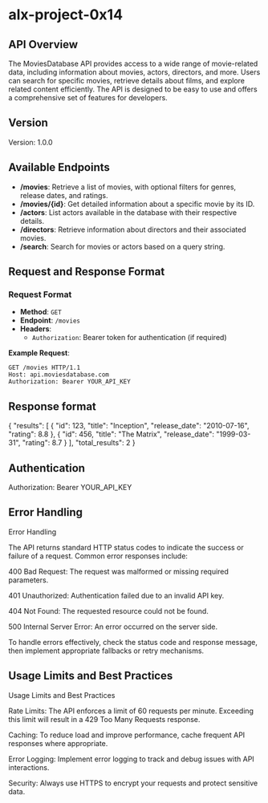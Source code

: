 # alx-project-0x14

## API Overview

The MoviesDatabase API provides access to a wide range of movie-related data, including information about movies, actors, directors, and more. Users can search for specific movies, retrieve details about films, and explore related content efficiently. The API is designed to be easy to use and offers a comprehensive set of features for developers.

## Version

Version: 1.0.0

## Available Endpoints

- **/movies**: Retrieve a list of movies, with optional filters for genres, release dates, and ratings.
- **/movies/{id}**: Get detailed information about a specific movie by its ID.
- **/actors**: List actors available in the database with their respective details.
- **/directors**: Retrieve information about directors and their associated movies.
- **/search**: Search for movies or actors based on a query string.

## Request and Response Format

### Request Format

- **Method**: `GET`
- **Endpoint**: `/movies`
- **Headers**:
  - `Authorization`: Bearer token for authentication (if required)

**Example Request**:

```http
GET /movies HTTP/1.1
Host: api.moviesdatabase.com
Authorization: Bearer YOUR_API_KEY
```

## Response format

{
"results": [
{
"id": 123,
"title": "Inception",
"release_date": "2010-07-16",
"rating": 8.8
},
{
"id": 456,
"title": "The Matrix",
"release_date": "1999-03-31",
"rating": 8.7
}
],
"total_results": 2
}

## Authentication

Authorization: Bearer YOUR_API_KEY

## Error Handling

Error Handling

The API returns standard HTTP status codes to indicate the success or failure of a request. Common error responses include:

400 Bad Request: The request was malformed or missing required parameters.

401 Unauthorized: Authentication failed due to an invalid API key.

404 Not Found: The requested resource could not be found.

500 Internal Server Error: An error occurred on the server side.

To handle errors effectively, check the status code and response message, then implement appropriate fallbacks or retry mechanisms.

## Usage Limits and Best Practices

Usage Limits and Best Practices

Rate Limits: The API enforces a limit of 60 requests per minute. Exceeding this limit will result in a 429 Too Many Requests response.

Caching: To reduce load and improve performance, cache frequent API responses where appropriate.

Error Logging: Implement error logging to track and debug issues with API interactions.

Security: Always use HTTPS to encrypt your requests and protect sensitive data.
